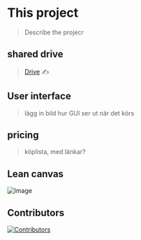 # This project  
> Describe the projecr


## shared drive
> [Drive](https://drive.google.com/drive/folders/1GKdPG60LBvru-e2fMha9NIqRZFCKdvjO) ✍️


## User interface
> lägg in bild hur GUI ser ut när det körs

## pricing
> köplista, med länkar?


## Lean canvas
![Image](https://github.com/user-attachments/assets/80127c9e-17d7-412f-a379-abc8f2e61ad0)




## Contributors

[![Contributors](https://img.shields.io/github/contributors/<ditt_användarnamn>/<ditt_repository>)](https://github.com/<ditt_användarnamn>/<ditt_repository>/graphs/contributors)


